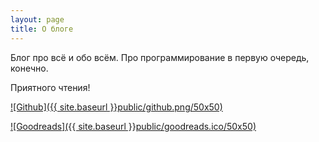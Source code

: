 ```yaml
---
layout: page
title: О блоге
---
```


Блог про всё и обо всём.
Про программирование в первую очередь, конечно.  

Приятного чтения!

[![Github]({{ site.baseurl }}public/github.png/50x50)](https://github.com/venkaDaria)

[![Goodreads]({{ site.baseurl }}public/goodreads.ico/50x50)](https://www.goodreads.com/user/show/62838956-daria-pydorenko)